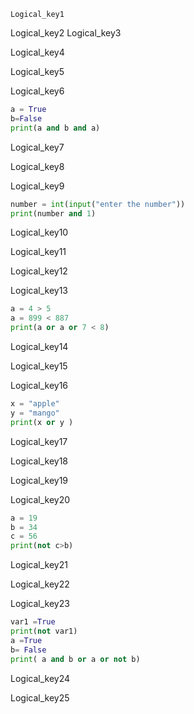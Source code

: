 ```ngMeta
Logical_key1
```

Logical_key2
Logical_key3


Logical_key4



Logical_key5



Logical_key6


```python
a = True 
b=False 
print(a and b and a)
```
Logical_key7


Logical_key8


Logical_key9


```python
number = int(input("enter the number"))
print(number and 1)
```
Logical_key10


Logical_key11




Logical_key12


Logical_key13


```python
a = 4 > 5
a = 899 < 887
print(a or a or 7 < 8) 
```
Logical_key14


Logical_key15


Logical_key16
```python
x = "apple"
y = "mango"
print(x or y )
```
Logical_key17


Logical_key18



Logical_key19




Logical_key20


```python
a = 19
b = 34
c = 56
print(not c>b)
```
Logical_key21


Logical_key22


Logical_key23


```python
var1 =True
print(not var1)
a =True
b= False
print( a and b or a or not b)
```
Logical_key24


Logical_key25
